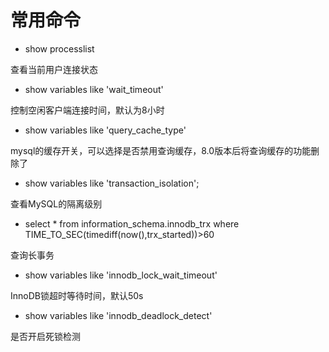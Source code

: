 # 常用命令

- show processlist

查看当前用户连接状态
  
- show variables like 'wait_timeout'

控制空闲客户端连接时间，默认为8小时

- show variables like 'query_cache_type'

mysql的缓存开关，可以选择是否禁用查询缓存，8.0版本后将查询缓存的功能删除了

- show variables like 'transaction_isolation';

查看MySQL的隔离级别

- select * from information_schema.innodb_trx where TIME_TO_SEC(timediff(now(),trx_started))>60

查询长事务

- show variables like 'innodb_lock_wait_timeout'

InnoDB锁超时等待时间，默认50s

- show variables like 'innodb_deadlock_detect'

是否开启死锁检测